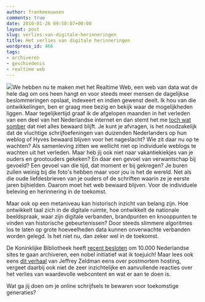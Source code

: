 ```yaml
---
author: frankmeeuwsen
comments: true
date: 2010-01-26 09:50:07+00:00
layout: post
slug: verlies-van-digitale-herinneringen
title: Het verlies van digitale herinneringen
wordpress_id: 466
tags:
- archiveren
- geschiedenis
- realtime web
---
```


[![](http://static.flickr.com/100/254294224_2f8177d79a.jpg)](http://www.flickr.com/photos/hauntedpalace/254294224/)We hebben nu te maken met het Realtime Web, een web van data wat de hele dag om ons heen hangt en voor steeds meer mensen de dagelijkse beslommeringen opslaat, indexeert en indien gewenst deelt. Ik hou van die ontwikkelingen, ben er graag mee bezig en bekijk waar de mogelijkheden liggen. Maar tegelijkertijd graaf ik de afgelopen maanden in het verleden van een deel van het Nederlandse internet en dan stemt het me [toch wat somber](http://incredibleadventure.nl/2010/01/waarom-ik-bloghelden-schrijf/) dat niet alles bewaard blijft. Je kunt je afvragen, is het noodzakelijk dat de vluchtige schrijfoefeningen van duizenden Nederlanders op hun weblog of Hyves bewaard blijven voor het nageslacht? Wie zit daar nu op te wachten? Als samenleving zitten we wellicht niet op individuele weblogs te wachten uit het verleden. Maar heb jij ook niet naar vakantiekiekjes van je ouders en grootouders gekeken? En daar een gevoel van verwantschap bij gevoeld? Een gevoel van die tijd, dat moment er bij gekregen? Je buren zullen weinig bij die foto's hebben maar voor jou is het de wereld. Net als die oude liefdesbrieven van je ouders of de schriften waarin ze je eerste jaren bijhielden. Daarom moet het web bewaard blijven. Voor de individuele beleving en herinnering in de toekomst.

Maar ook op een metaniveau kan historisch inzicht van belang zijn. Hoe ontwikkelt taal zich in de digitale ruimte, hoe ontwikkelt de nationale beeldspraak, waar zijn digitale verbanden, brandpunten en knooppunten te vinden van historische gebeurtenissen? Door steeds slimmere algoritmes los te laten op grote hoeveelheden data kunnen onverwachte verbanden worden gelegd. Is het niet nu, dan zeker wel in de toekomst.

De Koninklijke Bibliotheek heeft [recent besloten](http://webwereld.nl/nieuws/64838/kb-archiveert-duizenden-nederlandse-sites.html) om 10.000 Nederlandse sites te gaan archiveren, een nobel initiatief wat ik toejuich! Maar lees ook eens [dit verhaal](http://www.zeldman.com/2010/01/21/posthumous-hosting-and-digital-culture/) van Jeffrey Zeldman eens over postmortem hosting, vergeet daarbij ook niet de zeer inzichtelijke en aanvullende reacties over het verlies van waardevolle webcontent en wat er aan te doen is.

Wat ga jij doen om je online schrijfsels te bewaren voor toekomstige generaties?
